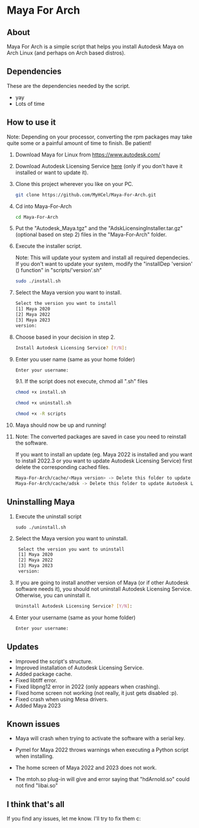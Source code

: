 # Maya For Arch

## About

Maya For Arch is a simple script that helps you install Autodesk Maya on Arch Linux (and perhaps on Arch based distros).

## Dependencies

These are the dependencies needed by the script.

* yay
* Lots of time

## How to use it

Note: Depending on your processor, converting the rpm packages may take quite some or a painful amount of time to finish. Be patient!

1. Download Maya for Linux from https://www.autodesk.com/

2. Download Autodesk Licensing Service [here](https://knowledge.autodesk.com/search-result/caas/downloads/content/autodesk-licensing-service-download.html) (only if you don't have it installed or want to update it).

3. Clone this project wherever you like on your PC.

   ```bash
   git clone https://github.com/MyHCel/Maya-For-Arch.git
   ```

4. Cd into Maya-For-Arch

   ```bash
   cd Maya-For-Arch
   ```

5. Put the "Autodesk_Maya.tgz" and the "AdskLicensingInstaller.tar.gz" (optional based on step 2) 
   files in the "Maya-For-Arch" folder.

6. Execute the installer script.

   Note: This will update your system and install all required dependecies. If you don't want
   to update your system, modify the "installDep 'version' () function" in "scripts/'version'.sh"

   ```bash
   sudo ./install.sh
   ```

7. Select the Maya version you want to install.

   ```bash
   Select the version you want to install
   [1] Maya 2020
   [2] Maya 2022
   [3] Maya 2023
   version:
   ```

8. Choose based in your decision in step 2.

   ```bash
   Install Autodesk Licensing Service? [Y/N]:
   ```

9. Enter you user name (same as your home folder)

   ```bash
   Enter your username:
   ```

   9.1. If the script does not execute, chmod all ".sh" files

   ```bash
   chmod +x install.sh
   ```
   ```bash
   chmod +x uninstall.sh
   ```
   ```bash
   chmod +x -R scripts
   ```

10. Maya should now be up and running!

11. Note: The converted packages are saved 
    in case you need to reinstall the software.

    If you want to install an update 
    (eg. Maya 2022 is installed and you want to install 2022.3 
    or you want to update Autodesk Licensing Service) first delete 
    the corresponding cached files.

    ```bash
    Maya-For-Arch/cache/<Maya version> -> Delete this folder to update that version of Maya.
    Maya-For-Arch/cache/adsk -> Delete this folder to update Autodesk Licensing Service.
    ```

## Uninstalling Maya

1. Execute the uninstall script

   ```
   sudo ./uninstall.sh
   ```

2. Select the Maya version you want to uninstall.

   ```bash
    Select the version you want to uninstall
    [1] Maya 2020
    [2] Maya 2022
    [3] Maya 2023
    version:
   ```

3. If you are going to install another version of Maya (or if other Autodesk software needs it), 
   you should not uninstall Autodesk Licensing Service. Otherwise, you can uninstall it.

   ```bash
   Uninstall Autodesk Licensing Service? [Y/N]:
   ```

4. Enter your username (same as your home folder)

   ```bash
   Enter your username:
   ```

## Updates

* Improved the script's structure.
* Improved installation of Autodesk Licensing Service.
* Added package cache.
* Fixed libtiff error.
* Fixed libpng12 error in 2022 (only appears when crashing).
* Fixed home screen not working (not really, it just gets disabled :p).
* Fixed crash when using Mesa drivers.
* Added Maya 2023

## Known issues

* Maya will crash when trying to activate the software with a serial key.

* Pymel for Maya 2022 throws warnings when executing a Python script when installing.

* The home screen of Maya 2022 and 2023 does not work.

* The mtoh.so plug-in will give and error saying that "hdArnold.so" could not
  find "libai.so"

## I think that's all

If you find any issues, let me know. I'll try to fix them  c:
